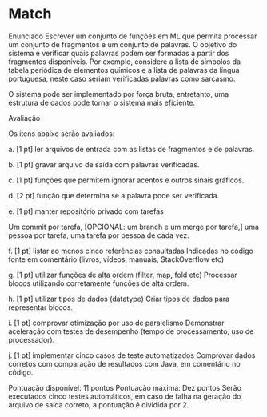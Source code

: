# Match
Enunciado
Escrever um conjunto de funções em ML que permita processar um conjunto de fragmentos e um conjunto de palavras. O objetivo do sistema é verificar quais palavras podem ser formadas a partir dos fragmentos disponíveis. Por exemplo, considere a lista de símbolos da tabela periódica de elementos químicos e a lista de palavras da língua portuguesa, neste caso seriam verificadas palavras como sarcasmo.

O sistema pode ser implementado por força bruta, entretanto, uma estrutura de dados pode tornar o sistema mais eficiente.

Avaliação

Os itens abaixo serão avaliados:

a. [1 pt] ler arquivos de entrada com as listas de fragmentos e de palavras.

b. [1 pt] gravar arquivo de saída com palavras verificadas.

c. [1 pt] funções que permitem ignorar acentos e outros sinais gráficos.

d. [2 pt] função que determina se a palavra pode ser verificada.

e. [1 pt] manter repositório privado com tarefas

Um commit por tarefa, [OPCIONAL: um branch e um merge por tarefa,] uma pessoa por tarefa, uma tarefa por pessoa de cada vez.

f. [1 pt] listar ao menos cinco referências consultadas 
Indicadas no código fonte em comentário (livros, vídeos, manuais, StackOverflow etc)

g. [1 pt] utilizar funções de alta ordem (filter, map, fold etc)
Processar blocos utilizando corretamente funções de alta ordem.

h. [1 pt] utilizar tipos de dados (datatype) 
Criar tipos de dados para representar blocos.

i. [1 pt] comprovar otimização por uso de paralelismo
Demonstrar aceleração com testes de desempenho (tempo de processamento, uso de processador).

j. [1 pt] implementar cinco casos de teste automatizados
Comprovar dados corretos com comparação de resultados com Java, em comentário no código.

Pontuação disponível: 11 pontos
Pontuação máxima: Dez pontos
Serão executados cinco testes automáticos, em caso de falha na geração do arquivo de saída correto, a pontuação é dividida por 2.

